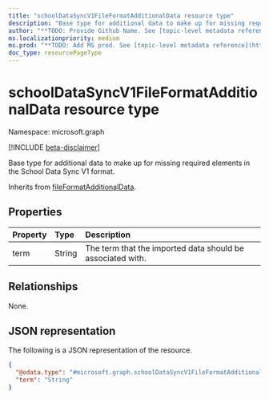 ```yaml
---
title: "schoolDataSyncV1FileFormatAdditionalData resource type"
description: "Base type for additional data to make up for missing required elements in the School Data Sync V1 format."
author: "**TODO: Provide Github Name. See [topic-level metadata reference](https://msgo.azurewebsites.net/add/document/guidelines/metadata.html#topic-level-metadata)**"
ms.localizationpriority: medium
ms.prod: "**TODO: Add MS prod. See [topic-level metadata reference](https://msgo.azurewebsites.net/add/document/guidelines/metadata.html#topic-level-metadata)**"
doc_type: resourcePageType
---
```


# schoolDataSyncV1FileFormatAdditionalData resource type

Namespace: microsoft.graph

[!INCLUDE [beta-disclaimer](../../includes/beta-disclaimer.md)]

Base type for additional data to make up for missing required elements in the School Data Sync V1 format.


Inherits from [fileFormatAdditionalData](../resources/fileformatadditionaldata.md).

## Properties
|Property|Type|Description|
|:---|:---|:---|
|term|String|The term that the imported data should be associated with.|

## Relationships
None.

## JSON representation
The following is a JSON representation of the resource.
<!-- {
  "blockType": "resource",
  "@odata.type": "microsoft.graph.schoolDataSyncV1FileFormatAdditionalData"
}
-->
``` json
{
  "@odata.type": "#microsoft.graph.schoolDataSyncV1FileFormatAdditionalData",
  "term": "String"
}
```

